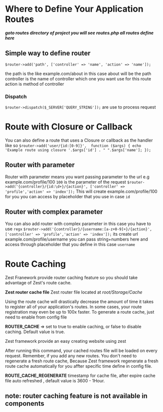 # Where to Define Your Application Routes
**_goto routes directory of project you will see routes.php all routes define here_**

## Simple way to define router
`$router->add('path', ['controller' => 'name', 'action' => 'name']);`

the path is the like example.com/about in this case about will be the path controller is the name of controller which one you want use for this route action is method of controller

### Dispatch
`$router->dispatch($_SERVER['QUERY_STRING']);` are use to process request
# Route with Closure or Callback
You can also define a route that uses a Closure or callback as the handler like so
 `$router->add('user/{id:[0-9]}',  function ($args) {
    echo 'Example route using closure '.$args['id'] . " ".$args['name'];
  });`

## Router with parameter
Router with parameter means you want passing parameter to the url e.g example.com/profile/100 `100` is the parameter of the request
`$router->add('{controller}/{id:\d+}/{action}', ['controller' => 'profile','action' => 'index']);`
This will create example.com/profile/100 for you you can access by placeholder that you use in case `id`

## Router with complex parameter
You can also add router with complex parameter in this case you have to use `regx`
`$router->add('{controller}/{username:[a-z+0-9]+}/{action}', ['controller' => 'profile','action' => 'index']);`
its create url example.com/profile/username you can pass string+numbers here and access through placeholder that you define in this case `username`

# Route Caching
Zest Franework provide router caching feature so you should take advantage of Zest's route cache.

**Zest router cache file** Zest router file located at *root/Storage/Cache*

Using the route cache will drastically decrease the amount of time it takes to register all of your application's routes. In some cases, your route registration may even be up to 100x faster. To generate a route cache, just need to enable from config file

**ROUTER_CACHE** => set to true to enable caching, or false to disable caching. Default value is true.

Zest framework provide an easy creating website using zest

After running this command, your cached routes file will be loaded on every request. Remember, if you add any new routes. You don't need to regenerate a fresh route cache, Because Zest framework regenerate a fresh route cache automatically for you affter specific time define in config file.

**ROUTE_CACHE_REGENERATE** timestamp for cache file, after expire cache file auto refreshed , default value is 3600 - 1Hour.

## note: router caching feature is not available in components
